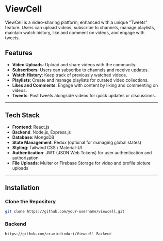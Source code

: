 # ViewCell

ViewCell is a video-sharing platform, enhanced with a unique "Tweets" feature. Users can upload videos, subscribe to channels, manage playlists, maintain watch history, like and comment on videos, and engage with tweets.

## Features

- **Video Uploads**: Upload and share videos with the community.
- **Subscribers**: Users can subscribe to channels and receive updates.
- **Watch History**: Keep track of previously watched videos.
- **Playlists**: Create and manage playlists for curated video collections.
- **Likes and Comments**: Engage with content by liking and commenting on videos.
- **Tweets**: Post tweets alongside videos for quick updates or discussions.

---

## Tech Stack

- **Frontend**: React.js
- **Backend**: Node.js, Express.js
- **Database**: MongoDB
- **State Management**: Redux (optional for managing global states)
- **Styling**: Tailwind CSS / Material-UI
- **Authentication**: JWT (JSON Web Tokens) for user authentication and authorization
- **File Uploads**: Multer or Firebase Storage for video and profile picture uploads

---

## Installation

### Clone the Repository
```bash
git clone https://github.com/your-username/viewcell.git

```
### Backend
```
https://github.com/aravindinduri/Viewcell-Backend
```
